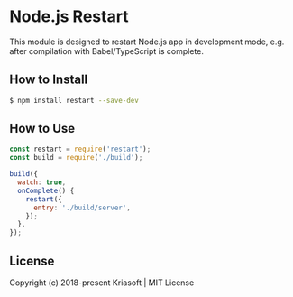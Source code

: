 # Node.js Restart

This module is designed to restart Node.js app in development mode, e.g. after compilation with
Babel/TypeScript is complete.

## How to Install

```bash
$ npm install restart --save-dev
```

## How to Use

```js
const restart = require('restart');
const build = require('./build');

build({
  watch: true,
  onComplete() {
    restart({
      entry: './build/server',
    });
  },
});
```

## License

Copyright (c) 2018-present Kriasoft | MIT License
